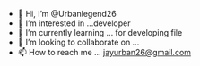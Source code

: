 - 👋 Hi, I’m @Urbanlegend26
- 👀 I’m interested in ...developer 
- 🌱 I’m currently learning ... for developing file
- 💞️ I’m looking to collaborate on ...
- 📫 How to reach me ... jayurban26@gmail.com

<!---
Urbanlegend26/Urbanlegend26 is a ✨ special ✨ repository because its `README.md` (this file) appears on your GitHub profile.
You can click the Preview link to take a look at your changes.
--->
